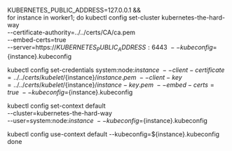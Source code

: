 KUBERNETES_PUBLIC_ADDRESS=127.0.0.1 && \
for instance in worker1; do
  kubectl config set-cluster kubernetes-the-hard-way \
    --certificate-authority=../../certs/CA/ca.pem \
    --embed-certs=true \
    --server=https://${KUBERNETES_PUBLIC_ADDRESS}:6443 \
    --kubeconfig=${instance}.kubeconfig

  kubectl config set-credentials system:node:${instance} \
    --client-certificate=../../certs/kubelet/${instance}/${instance}.pem \
    --client-key=../../certs/kubelet/${instance}/${instance}-key.pem \
    --embed-certs=true \
    --kubeconfig=${instance}.kubeconfig

  kubectl config set-context default \
    --cluster=kubernetes-the-hard-way \
    --user=system:node:${instance} \
    --kubeconfig=${instance}.kubeconfig

  kubectl config use-context default --kubeconfig=${instance}.kubeconfig
done


